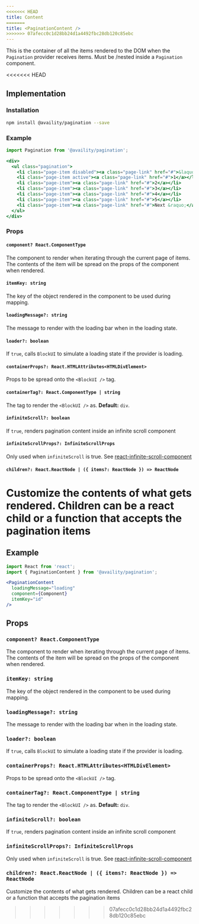 ```yaml
---
<<<<<<< HEAD
title: Content
=======
title: <PaginationContent />
>>>>>>> 07afecc0c1d28bb24d1a4492fbc28db120c85ebc
---
```


This is the container of all the items rendered to the DOM when the `Pagination` provider receives items. Must be /nested inside a `Pagination` component.

<<<<<<< HEAD


## Implementation

### Installation

```bash
npm install @availity/pagination --save
```

### Example

```jsx live=true viewCode=true
import Pagination from '@availity/pagination';

<div>
  <ul class="pagination">
    <li class="page-item disabled"><a class="page-link" href="#">&laquo; Prev</a></li>
    <li class="page-item active"><a class="page-link" href="#">1</a></li>
    <li class="page-item"><a class="page-link" href="#">2</a></li>
    <li class="page-item"><a class="page-link" href="#">3</a></li>
    <li class="page-item"><a class="page-link" href="#">4</a></li>
    <li class="page-item"><a class="page-link" href="#">5</a></li>
    <li class="page-item"><a class="page-link" href="#">Next &raquo;</a></li>
  </ul>
</div>
```

### Props

#### `component? React.ComponentType`
The component to render when iterating through the current page of items. The contents of the item will be spread on the props of the component when rendered.

#### `itemKey: string`
The key of the object rendered in the component to be used during mapping.

#### `loadingMessage?: string`
The message to render with the loading bar when in the loading state.

#### `loader?: boolean`
If `true`, calls `BlockUI` to simulate a loading state if the provider is loading.

#### `containerProps?: React.HTMLAttributes<HTMLDivElement>`
Props to be spread onto the `<BlockUI />` tag.

#### `containerTag?: React.ComponentType | string`
The tag to render the `<BlockUI />` as. **Default:** `div`.

#### `infiniteScroll?: boolean`
If `true`, renders pagination content inside an infinite scroll component

#### `infiniteScrollProps?: InfiniteScrollProps`
Only used when `infiniteScroll` is true. See [react-infinite-scroll-component](https://github.com/ankeetmaini/react-infinite-scroll-component#props)

#### `children?: React.ReactNode | ({ items?: ReactNode }) => ReactNode`
Customize the contents of what gets rendered. Children can be a react child or a function that accepts the pagination items
=======
## Example

```jsx
import React from 'react';
import { PaginationContent } from '@availity/pagination';

<PaginationContent
  loadingMessage="loading"
  component={Component}
  itemKey="id"
/>
```

## Props

### `component? React.ComponentType`
The component to render when iterating through the current page of items. The contents of the item will be spread on the props of the component when rendered.

### `itemKey: string`
The key of the object rendered in the component to be used during mapping.

### `loadingMessage?: string`
The message to render with the loading bar when in the loading state.

### `loader?: boolean`
If `true`, calls `BlockUI` to simulate a loading state if the provider is loading.

### `containerProps?: React.HTMLAttributes<HTMLDivElement>`
Props to be spread onto the `<BlockUI />` tag.

### `containerTag?: React.ComponentType | string`
The tag to render the `<BlockUI />` as. **Default:** `div`.

### `infiniteScroll?: boolean`
If `true`, renders pagination content inside an infinite scroll component

### `infiniteScrollProps?: InfiniteScrollProps`
Only used when `infiniteScroll` is true. See [react-infinite-scroll-component](https://github.com/ankeetmaini/react-infinite-scroll-component#props)

### `children?: React.ReactNode | ({ items?: ReactNode }) => ReactNode`
Customize the contents of what gets rendered. Children can be a react child or a function that accepts the pagination items
>>>>>>> 07afecc0c1d28bb24d1a4492fbc28db120c85ebc
